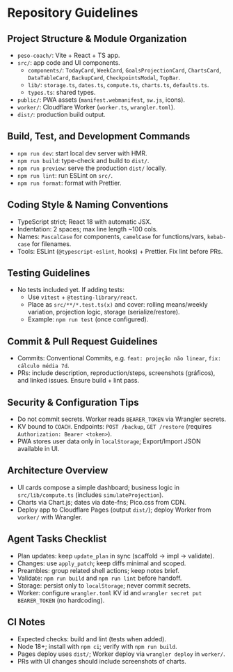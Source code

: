 # Repository Guidelines

## Project Structure & Module Organization
- `peso-coach/`: Vite + React + TS app.
- `src/`: app code and UI components.
  - `components/`: `TodayCard`, `WeekCard`, `GoalsProjectionCard`, `ChartsCard`, `DataTableCard`, `BackupCard`, `CheckpointsModal`, `TopBar`.
  - `lib/`: `storage.ts`, `dates.ts`, `compute.ts`, `charts.ts`, `defaults.ts`.
  - `types.ts`: shared types.
- `public/`: PWA assets (`manifest.webmanifest`, `sw.js`, icons).
- `worker/`: Cloudflare Worker (`worker.ts`, `wrangler.toml`).
- `dist/`: production build output.

## Build, Test, and Development Commands
- `npm run dev`: start local dev server with HMR.
- `npm run build`: type-check and build to `dist/`.
- `npm run preview`: serve the production `dist/` locally.
- `npm run lint`: run ESLint on `src/`.
- `npm run format`: format with Prettier.

## Coding Style & Naming Conventions
- TypeScript strict; React 18 with automatic JSX.
- Indentation: 2 spaces; max line length ~100 cols.
- Names: `PascalCase` for components, `camelCase` for functions/vars, `kebab-case` for filenames.
- Tools: ESLint (`@typescript-eslint`, hooks) + Prettier. Fix lint before PRs.

## Testing Guidelines
- No tests included yet. If adding tests:
  - Use `vitest` + `@testing-library/react`.
  - Place as `src/**/*.test.ts(x)` and cover: rolling means/weekly variation, projection logic, storage (serialize/restore).
  - Example: `npm run test` (once configured).

## Commit & Pull Request Guidelines
- Commits: Conventional Commits, e.g. `feat: projeção não linear`, `fix: cálculo média 7d`.
- PRs: include description, reproduction/steps, screenshots (gráficos), and linked issues. Ensure build + lint pass.

## Security & Configuration Tips
- Do not commit secrets. Worker reads `BEARER_TOKEN` via Wrangler secrets.
- KV bound to `COACH`. Endpoints: `POST /backup`, `GET /restore` (requires `Authorization: Bearer <token>`).
- PWA stores user data only in `localStorage`; Export/Import JSON available in UI.

## Architecture Overview
- UI cards compose a simple dashboard; business logic in `src/lib/compute.ts` (includes `simulateProjection`).
- Charts via Chart.js; dates via date-fns; Pico.css from CDN.
- Deploy app to Cloudflare Pages (output `dist/`); deploy Worker from `worker/` with Wrangler.

## Agent Tasks Checklist
- Plan updates: keep `update_plan` in sync (scaffold → impl → validate).
- Changes: use `apply_patch`; keep diffs minimal and scoped.
- Preambles: group related shell actions; keep notes brief.
- Validate: `npm run build` and `npm run lint` before handoff.
- Storage: persist only to `localStorage`; never commit secrets.
- Worker: configure `wrangler.toml` KV id and `wrangler secret put BEARER_TOKEN` (no hardcoding).

## CI Notes
- Expected checks: build and lint (tests when added).
- Node 18+; install with `npm ci`; verify with `npm run build`.
- Pages deploy uses `dist/`; Worker deploy via `wrangler deploy` in `worker/`.
- PRs with UI changes should include screenshots of charts.
